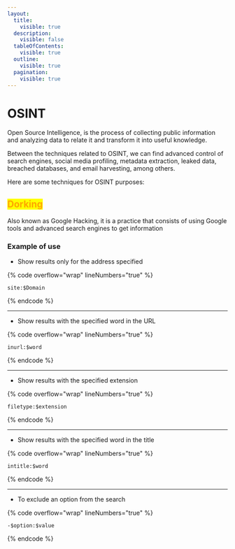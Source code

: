 ```yaml
---
layout:
  title:
    visible: true
  description:
    visible: false
  tableOfContents:
    visible: true
  outline:
    visible: true
  pagination:
    visible: true
---
```


# OSINT

Open Source Intelligence, is the process of collecting public information and analyzing data to relate it and transform it into useful knowledge.

Between the techniques related to OSINT, we can find advanced control of search engines, social media profiling, metadata extraction, leaked data, breached databases, and email harvesting, among others.

Here are some techniques for OSINT purposes:

## <mark style="color:orange;">Dorking</mark>

Also known as Google Hacking, it is a practice that consists of using Google tools and advanced search engines to get information

### Example of use

* Show results only for the address specified

{% code overflow="wrap" lineNumbers="true" %}
```url
site:$Domain
```
{% endcode %}

***

* Show results with the specified word in the URL

{% code overflow="wrap" lineNumbers="true" %}
```url
inurl:$word
```
{% endcode %}

***

* Show results with the specified extension

{% code overflow="wrap" lineNumbers="true" %}
```url
filetype:$extension
```
{% endcode %}

***

* Show results with the specified word in the title

{% code overflow="wrap" lineNumbers="true" %}
```url
intitle:$word
```
{% endcode %}

***

* To exclude an option from the search

{% code overflow="wrap" lineNumbers="true" %}
```url
-$option:$value
```
{% endcode %}
